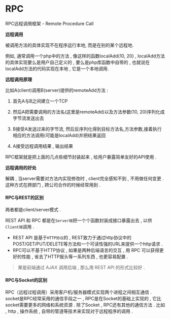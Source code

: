 # RPC

RPC远程调用框架 - Remote Procedure Call

**远程调用**

被调用方法的具体实现不在程序运行本地, 而是在别的某个远程地.

例如, 通常调用一个php中的方法 , 像这样的函数localAdd\(10, 20\) , localAdd方法的具体实现要么是用户自己定义的 , 要么是php库函数中自带的 , 也就说在localAdd方法的代码实现在本地 , 它是一个本地调用.

**远程调用原理**

比如A\(client\)调用B\(server\)提供的remoteAdd方法 :

1. 首先A与B之间建立一个TCP
2. 然后A把需要调用的方法名\(这里是remoteAdd\)以及方法参数\(10, 20\)序列化成字节流发送出去

3. B接受A发送过来的字节流, 然后反序列化得到目标方法名,方法参数,接着执行相应的方法调用\(可能是localAdd\)并把结果返回

4. A接受远程调用结果 , 输出结果

RPC框架就是把上面的几点些细节封装起来 , 给用户暴露简单友好的API使用 .

**远程调用的好处**

解耦 , 当server需要对方法内实现修改时 , client完全感知不到 , 不用做任何变更 . 这种方式在跨部门 , 跨公司合作的时候经常用到 .

#### RPC与REST的区别

两者都是client/server模式 .

REST API 和 RPC 都是在`Server端`把一个个函数封装成接口暴露出去 , 以供`Client端`调用 .

* REST API 是基于`HTTP协议`的 , REST致力于通过http协议中的POST/GET/PUT/DELETE等方法和一个可读性强的URL来提供一个http请求 . 
* RPC可以不基于HTTP协议 , 如果是两种后端语言的交互 , 用 RPC 可以获得更好的性能 , 省去了HTTP报头等一系列东西 , 也更容易配置 . 

> 果是前端通过 AJAX 调用后端 , 那么用 REST API 的形式比较好 .

#### RPC与Socket的区别

RPC（远程过程调用）采用客户机/服务器模式实现两个进程之间相互通信 . socket是RPC经常采用的通信手段之一 , RPC是在Socket的基础上实现的 , 它比socket需要更多的网络和系统资源 . 除了Socket , RPC还有其他的通信方法 . 比如 , http , 操作系统 , 自带的管道等技术来实现对于远程程序的调用 . 



